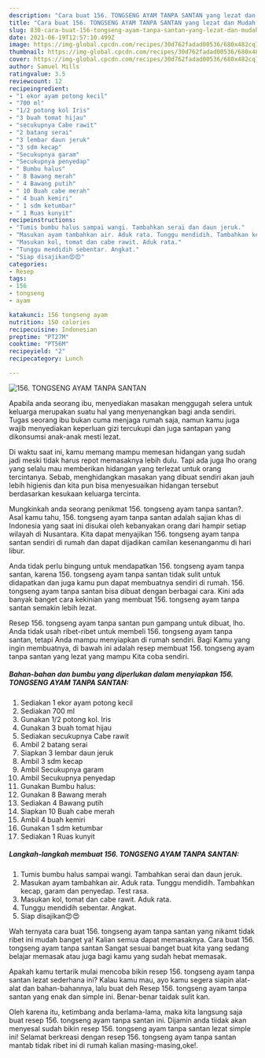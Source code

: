 ```yaml
---
description: "Cara buat 156. TONGSENG AYAM TANPA SANTAN yang lezat dan Mudah Dibuat"
title: "Cara buat 156. TONGSENG AYAM TANPA SANTAN yang lezat dan Mudah Dibuat"
slug: 830-cara-buat-156-tongseng-ayam-tanpa-santan-yang-lezat-dan-mudah-dibuat
date: 2021-06-19T12:57:10.499Z
image: https://img-global.cpcdn.com/recipes/30d762fadad00536/680x482cq70/156-tongseng-ayam-tanpa-santan-foto-resep-utama.jpg
thumbnail: https://img-global.cpcdn.com/recipes/30d762fadad00536/680x482cq70/156-tongseng-ayam-tanpa-santan-foto-resep-utama.jpg
cover: https://img-global.cpcdn.com/recipes/30d762fadad00536/680x482cq70/156-tongseng-ayam-tanpa-santan-foto-resep-utama.jpg
author: Samuel Mills
ratingvalue: 3.5
reviewcount: 12
recipeingredient:
- "1 ekor ayam potong kecil"
- "700 ml"
- "1/2 potong kol Iris"
- "3 buah tomat hijau"
- "secukupnya Cabe rawit"
- "2 batang serai"
- "3 lembar daun jeruk"
- "3 sdm kecap"
- "Secukupnya garam"
- "Secukupnya penyedap"
- " Bumbu halus"
- " 8 Bawang merah"
- " 4 Bawang putih"
- " 10 Buah cabe merah"
- " 4 buah kemiri"
- " 1 sdm ketumbar"
- " 1 Ruas kunyit"
recipeinstructions:
- "Tumis bumbu halus sampai wangi. Tambahkan serai dan daun jeruk."
- "Masukan ayam tambahkan air. Aduk rata. Tunggu mendidih. Tambahkan kecap, garam dan penyedap. Test rasa."
- "Masukan kol, tomat dan cabe rawit. Aduk rata."
- "Tunggu mendidih sebentar. Angkat."
- "Siap disajikan😍😍"
categories:
- Resep
tags:
- 156
- tongseng
- ayam

katakunci: 156 tongseng ayam 
nutrition: 150 calories
recipecuisine: Indonesian
preptime: "PT27M"
cooktime: "PT56M"
recipeyield: "2"
recipecategory: Lunch

---
```



![156. TONGSENG AYAM TANPA SANTAN](https://img-global.cpcdn.com/recipes/30d762fadad00536/680x482cq70/156-tongseng-ayam-tanpa-santan-foto-resep-utama.jpg)

Apabila anda seorang ibu, menyediakan masakan menggugah selera untuk keluarga merupakan suatu hal yang menyenangkan bagi anda sendiri. Tugas seorang ibu bukan cuma menjaga rumah saja, namun kamu juga wajib menyediakan keperluan gizi tercukupi dan juga santapan yang dikonsumsi anak-anak mesti lezat.

Di waktu  saat ini, kamu memang mampu memesan hidangan yang sudah jadi meski tidak harus repot memasaknya lebih dulu. Tapi ada juga lho orang yang selalu mau memberikan hidangan yang terlezat untuk orang tercintanya. Sebab, menghidangkan masakan yang dibuat sendiri akan jauh lebih higienis dan kita pun bisa menyesuaikan hidangan tersebut berdasarkan kesukaan keluarga tercinta. 



Mungkinkah anda seorang penikmat 156. tongseng ayam tanpa santan?. Asal kamu tahu, 156. tongseng ayam tanpa santan adalah sajian khas di Indonesia yang saat ini disukai oleh kebanyakan orang dari hampir setiap wilayah di Nusantara. Kita dapat menyajikan 156. tongseng ayam tanpa santan sendiri di rumah dan dapat dijadikan camilan kesenanganmu di hari libur.

Anda tidak perlu bingung untuk mendapatkan 156. tongseng ayam tanpa santan, karena 156. tongseng ayam tanpa santan tidak sulit untuk didapatkan dan juga kamu pun dapat membuatnya sendiri di rumah. 156. tongseng ayam tanpa santan bisa dibuat dengan berbagai cara. Kini ada banyak banget cara kekinian yang membuat 156. tongseng ayam tanpa santan semakin lebih lezat.

Resep 156. tongseng ayam tanpa santan pun gampang untuk dibuat, lho. Anda tidak usah ribet-ribet untuk membeli 156. tongseng ayam tanpa santan, tetapi Anda mampu menyiapkan di rumah sendiri. Bagi Kamu yang ingin membuatnya, di bawah ini adalah resep membuat 156. tongseng ayam tanpa santan yang lezat yang mampu Kita coba sendiri.

<!--inarticleads1-->

##### Bahan-bahan dan bumbu yang diperlukan dalam menyiapkan 156. TONGSENG AYAM TANPA SANTAN:

1. Sediakan 1 ekor ayam potong kecil
1. Sediakan 700 ml
1. Gunakan 1/2 potong kol. Iris
1. Gunakan 3 buah tomat hijau
1. Sediakan secukupnya Cabe rawit
1. Ambil 2 batang serai
1. Siapkan 3 lembar daun jeruk
1. Ambil 3 sdm kecap
1. Ambil Secukupnya garam
1. Ambil Secukupnya penyedap
1. Gunakan  Bumbu halus:
1. Gunakan  8 Bawang merah
1. Sediakan  4 Bawang putih
1. Siapkan  10 Buah cabe merah
1. Ambil  4 buah kemiri
1. Gunakan  1 sdm ketumbar
1. Sediakan  1 Ruas kunyit




<!--inarticleads2-->

##### Langkah-langkah membuat 156. TONGSENG AYAM TANPA SANTAN:

1. Tumis bumbu halus sampai wangi. Tambahkan serai dan daun jeruk.
1. Masukan ayam tambahkan air. Aduk rata. Tunggu mendidih. Tambahkan kecap, garam dan penyedap. Test rasa.
1. Masukan kol, tomat dan cabe rawit. Aduk rata.
1. Tunggu mendidih sebentar. Angkat.
1. Siap disajikan😍😍




Wah ternyata cara buat 156. tongseng ayam tanpa santan yang nikamt tidak ribet ini mudah banget ya! Kalian semua dapat memasaknya. Cara buat 156. tongseng ayam tanpa santan Sangat sesuai banget buat kita yang sedang belajar memasak atau juga bagi kamu yang sudah hebat memasak.

Apakah kamu tertarik mulai mencoba bikin resep 156. tongseng ayam tanpa santan lezat sederhana ini? Kalau kamu mau, ayo kamu segera siapin alat-alat dan bahan-bahannya, lalu buat deh Resep 156. tongseng ayam tanpa santan yang enak dan simple ini. Benar-benar taidak sulit kan. 

Oleh karena itu, ketimbang anda berlama-lama, maka kita langsung saja buat resep 156. tongseng ayam tanpa santan ini. Dijamin anda tiidak akan menyesal sudah bikin resep 156. tongseng ayam tanpa santan lezat simple ini! Selamat berkreasi dengan resep 156. tongseng ayam tanpa santan mantab tidak ribet ini di rumah kalian masing-masing,oke!.

